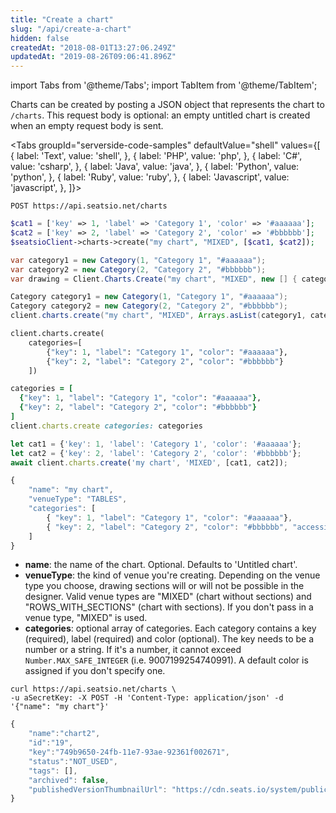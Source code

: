 ```yaml
---
title: "Create a chart"
slug: "/api/create-a-chart"
hidden: false
createdAt: "2018-08-01T13:27:06.249Z"
updatedAt: "2019-08-26T09:06:41.896Z"
---
```


import Tabs from '@theme/Tabs';
import TabItem from '@theme/TabItem';

Charts can be created by posting a JSON object that represents the chart to `/charts`. This request body is optional: an empty untitled chart is created when an empty request body is sent.



<Tabs 
  groupId="serverside-code-samples"
  defaultValue="shell"
  values={[
{ label: 'Text', value: 'shell', },
{ label: 'PHP', value: 'php', },
{ label: 'C#', value: 'csharp', },
{ label: 'Java', value: 'java', },
{ label: 'Python', value: 'python', },
{ label: 'Ruby', value: 'ruby', },
{ label: 'Javascript', value: 'javascript', },
]}>
<TabItem value='shell'>

```shell
POST https://api.seatsio.net/charts
```

</TabItem>
<TabItem value='php'>

```php
$cat1 = ['key' => 1, 'label' => 'Category 1', 'color' => '#aaaaaa'];
$cat2 = ['key' => 2, 'label' => 'Category 2', 'color' => '#bbbbbb'];
$seatsioClient->charts->create("my chart", "MIXED", [$cat1, $cat2]);
```

</TabItem>
<TabItem value='csharp'>

```csharp
var category1 = new Category(1, "Category 1", "#aaaaaa");
var category2 = new Category(2, "Category 2", "#bbbbbb");
var drawing = Client.Charts.Create("my chart", "MIXED", new [] { category1, category2 });
```

</TabItem>
<TabItem value='java'>

```java
Category category1 = new Category(1, "Category 1", "#aaaaaa");
Category category2 = new Category(2, "Category 2", "#bbbbbb");
client.charts.create("my chart", "MIXED", Arrays.asList(category1, category2));

```

</TabItem>
<TabItem value='python'>

```python
client.charts.create(
    categories=[
        {"key": 1, "label": "Category 1", "color": "#aaaaaa"},
        {"key": 2, "label": "Category 2", "color": "#bbbbbb"}
    ])
```

</TabItem>
<TabItem value='ruby'>

```ruby
categories = [
  {"key": 1, "label": "Category 1", "color": "#aaaaaa"},
  {"key": 2, "label": "Category 2", "color": "#bbbbbb"}
]
client.charts.create categories: categories
```

</TabItem>
<TabItem value='javascript'>

```javascript
let cat1 = {'key': 1, 'label': 'Category 1', 'color': '#aaaaaa'};
let cat2 = {'key': 2, 'label': 'Category 2', 'color': '#bbbbbb'};
await client.charts.create('my chart', 'MIXED', [cat1, cat2]);
```

</TabItem>
</Tabs>





```javascript
{
    "name": "my chart",
    "venueType": "TABLES",
    "categories": [
        { "key": 1, "label": "Category 1", "color": "#aaaaaa"},
        { "key": 2, "label": "Category 2", "color": "#bbbbbb", "accessible": true}
    ]
}
```

* **name**: the name of the chart. Optional. Defaults to 'Untitled chart'.
* **venueType**: the kind of venue you're creating. Depending on the venue type you choose, drawing sections will or will not be possible in the designer.
Valid venue types are "MIXED" (chart without sections) and "ROWS_WITH_SECTIONS" (chart with sections). If you don't pass in a venue type, "MIXED" is used.
* **categories**: optional array of categories. Each category contains a key (required), label (required) and color (optional). The key needs to be a number or a string. If it's a number, it cannot exceed `Number.MAX_SAFE_INTEGER` (i.e. 9007199254740991). A default color is assigned if you don't specify one. 



```shell
curl https://api.seatsio.net/charts \
-u aSecretKey: -X POST -H 'Content-Type: application/json' -d '{"name": "my chart"}'
```



```javascript
{
    "name":"chart2",
    "id":"19",
    "key":"749b9650-24fb-11e7-93ae-92361f002671",
    "status":"NOT_USED",
    "tags": [],
    "archived": false,
    "publishedVersionThumbnailUrl": "https://cdn.seats.io/system/public/.../published/.../thumbnail"
}
```

